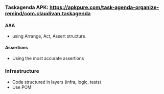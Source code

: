 ### Taskagenda APK: https://apkpure.com/task-agenda-organize-remind/com.claudivan.taskagenda
#### AAA
- using Arrange, Act, Assert structure.
#### Assertions
- Using the most accurate assertions
### Infrastructure
- Code structured in layers (infra, logic, tests)
- Use POM
